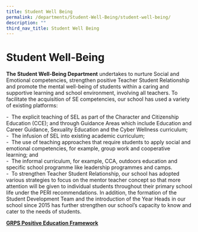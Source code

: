 ```yaml
---
title: Student Well Being
permalink: /departments/Student-Well-Being/student-well-being/
description: ""
third_nav_title: Student Well Being
---
```

# Student Well-Being

**The Student Well-Being Department** undertakes to nurture Social and Emotional competencies, strengthen positive Teacher Student Relationship and promote the mental well-being of students within a caring and supportive learning and school environment, involving all teachers. To facilitate the acquisition of SE competencies, our school has used a variety of existing platforms:


\-  The explicit teaching of SEL as part of the Character and Citizenship Education (CCE); and through Guidance Areas which include Education and Career Guidance, Sexuality Education and the Cyber Wellness curriculum;  
\-  The infusion of SEL into existing academic curriculum;  
\-  The use of teaching approaches that require students to apply social and emotional competencies, for example, group work and cooperative learning; and  
\-  The informal curriculum, for example, CCA, outdoors education and specific school programme like leadership programmes and camps.  
\-  To strengthen Teacher Student Relationship, our school has adopted various strategies to focus on the mentor teacher concept so that more attention will be given to individual students throughout their primary school life under the PERI recommendations. In addition, the formation of the Student Development Team and the introduction of the Year Heads in our school since 2015 has further strengthen our school’s capacity to know and cater to the needs of students.  
  


<b><u>GRPS Positive Education Framework</u></b>